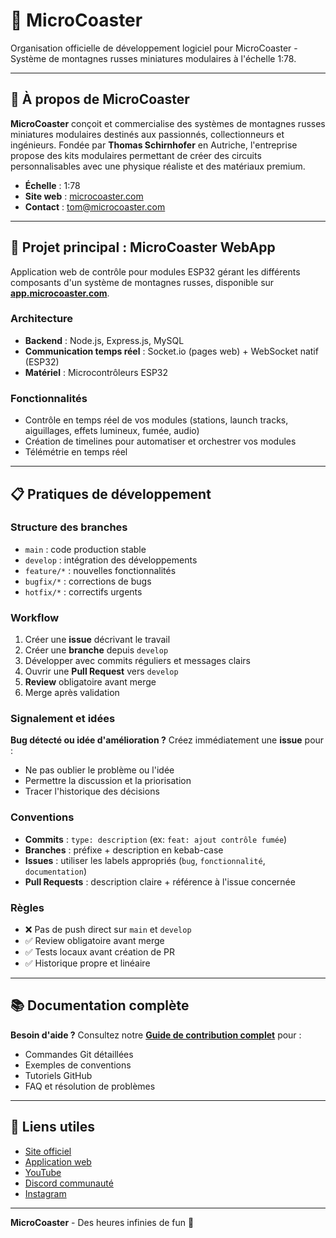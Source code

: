 # 🎢 MicroCoaster

Organisation officielle de développement logiciel pour MicroCoaster - Système de montagnes russes miniatures modulaires à l'échelle 1:78.

---

## 🏢 À propos de MicroCoaster

**MicroCoaster** conçoit et commercialise des systèmes de montagnes russes miniatures modulaires destinés aux passionnés, collectionneurs et ingénieurs. Fondée par **Thomas Schirnhofer** en Autriche, l'entreprise propose des kits modulaires permettant de créer des circuits personnalisables avec une physique réaliste et des matériaux premium.

- **Échelle** : 1:78
- **Site web** : [microcoaster.com](https://microcoaster.com)
- **Contact** : tom@microcoaster.com

---

## 🚀 Projet principal : MicroCoaster WebApp

Application web de contrôle pour modules ESP32 gérant les différents composants d'un système de montagnes russes, disponible sur **[app.microcoaster.com](https://app.microcoaster.com)**.

### Architecture
- **Backend** : Node.js, Express.js, MySQL
- **Communication temps réel** : Socket.io (pages web) + WebSocket natif (ESP32)
- **Matériel** : Microcontrôleurs ESP32

### Fonctionnalités
- Contrôle en temps réel de vos modules (stations, launch tracks, aiguillages, effets lumineux, fumée, audio)
- Création de timelines pour automatiser et orchestrer vos modules
- Télémétrie en temps réel

---

## 📋 Pratiques de développement

### Structure des branches
- `main` : code production stable
- `develop` : intégration des développements
- `feature/*` : nouvelles fonctionnalités
- `bugfix/*` : corrections de bugs
- `hotfix/*` : correctifs urgents

### Workflow
1. Créer une **issue** décrivant le travail
2. Créer une **branche** depuis `develop`
3. Développer avec commits réguliers et messages clairs
4. Ouvrir une **Pull Request** vers `develop`
5. **Review** obligatoire avant merge
6. Merge après validation

### Signalement et idées
**Bug détecté ou idée d'amélioration ?** Créez immédiatement une **issue** pour :
- Ne pas oublier le problème ou l'idée
- Permettre la discussion et la priorisation
- Tracer l'historique des décisions

### Conventions
- **Commits** : `type: description` (ex: `feat: ajout contrôle fumée`)
- **Branches** : préfixe + description en kebab-case
- **Issues** : utiliser les labels appropriés (`bug`, `fonctionnalité`, `documentation`)
- **Pull Requests** : description claire + référence à l'issue concernée

### Règles
- ❌ Pas de push direct sur `main` et `develop`
- ✅ Review obligatoire avant merge
- ✅ Tests locaux avant création de PR
- ✅ Historique propre et linéaire

---

## 📚 Documentation complète

**Besoin d'aide ?** Consultez notre [**Guide de contribution complet**](./CONTRIBUTING.md) pour :
- Commandes Git détaillées
- Exemples de conventions
- Tutoriels GitHub
- FAQ et résolution de problèmes

---

## 🔗 Liens utiles

- [Site officiel](https://microcoaster.com)
- [Application web](https://app.microcoaster.com)
- [YouTube](https://www.youtube.com/@microcoaster)
- [Discord communauté](https://microcoaster.com/discord)
- [Instagram](https://instagram.com/microcoaster)

---

**MicroCoaster** - Des heures infinies de fun 🎢
